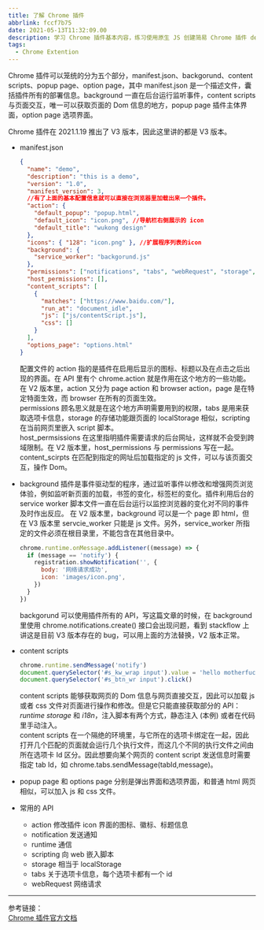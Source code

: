 ```yaml
---
title: 了解 Chrome 插件
abbrlink: fccf7b75
date: 2021-05-13T11:32:09.00
description: 学习 Chrome 插件基本内容，练习使用原生 JS 创建简易 Chrome 插件 demo
tags:
  - Chrome Extention
---
```


Chrome 插件可以笼统的分为五个部分，manifest.json、backgorund、content scripts、popup page、option page，其中 manifest.json 是一个描述文件，囊括插件所有的部署信息。background 一直在后台运行监听事件，content scripts 与页面交互，唯一可以获取页面的 Dom 信息的地方，popup page 插件主体界面，option page 选项界面。

Chrome 插件在 2021.1.19 推出了 V3 版本，因此这里讲的都是 V3 版本。

- manifest.json

  ```json
  {
    "name": "demo",
    "description": "this is a demo",
    "version": "1.0",
    "manifest_version": 3,
    //有了上面的基本配置信息就可以直接在浏览器里加载出来一个插件。
    "action": {
      "default_popup": "popup.html",
      "default_icon": "icon.png", //导航栏右侧展示的 icon
      "default_title": "wukong design"
    },
    "icons": { "128": "icon.png" }, //扩展程序列表的icon
    "background": {
      "service_worker": "backgorund.js"
    },
    "permissions": ["notifications", "tabs", "webRequest", "storage", "activeTab", "scripting", "declarativeContent"],
    "host_permissions": [],
    "content_scripts": [
      {
        "matches": ["https://www.baidu.com/"],
        "run_at": "document_idle",
        "js": ["js/contentScript.js"],
        "css": []
      }
    ],
    "options_page": "options.html"
  }
  ```

  配置文件的 action 指的是插件在启用后显示的图标、标题以及在点击之后出现的界面。在 API 里有个 chrome.action 就是作用在这个地方的一些功能。在 V2 版本里，action 又分为 page action 和 browser action，page 是在特定特面生效，而 browser 在所有的页面生效。  
   permissions 顾名思义就是在这个地方声明需要用到的权限，tabs 是用来获取选项卡信息，storage 的存储功能跟页面的 localStorage 相似，scripting 在当前网页里嵌入 script 脚本。  
   host_permsissions 在这里指明插件需要请求的后台网址，这样就不会受到跨域限制。在 V2 版本里，host_permissions 与 permissions 写在一起。  
   content_scirpts 在匹配到指定的网址后加载指定的 js 文件，可以与该页面交互，操作 Dom。

- background
  插件是事件驱动型的程序，通过监听事件以修改和增强网页浏览体验，例如监听新页面的加载，书签的变化，标签栏的变化。插件利用后台的 service worker 脚本文件一直在后台运行以监控浏览器的变化对不同的事件及时作出反应。
  在 V2 版本里，background 可以是一个 page 即 html，但在 V3 版本里 servcie_worker 只能是 js 文件。另外，service_worker 所指定的文件必须在根目录里，不能包含在其他目录中。

  ```javascript
  chrome.runtime.onMessage.addListener((message) => {
    if (message == 'notify') {
      registration.showNotification('', {
        body: '网络请求成功',
        icon: 'images/icon.png',
      })
    }
  })
  ```

  backgorund 可以使用插件所有的 API，写这篇文章的时候，在 background 里使用 chrome.notifications.create() 接口会出现问题，看到 stackflow 上讲这是目前 V3 版本存在的 bug，可以用上面的方法替换，V2 版本正常。

- content scripts

  ```javascript
  chrome.runtime.sendMessage('notify')
  document.querySelector('#s_kw_wrap input').value = 'hello motherfucker'
  document.querySelector('#s_btn_wr input').click()
  ```

  content scripts 能够获取网页的 Dom 信息与网页直接交互，因此可以加载 js 或者 css 文件对页面进行操作和修改。但是它只能直接获取部分的 API：_runtime_ _storage_ 和 _i18n_，注入脚本有两个方式，静态注入 (本例) 或者在代码里手动注入。  
  content scripts 在一个隔绝的环境里，与它所在的选项卡绑定在一起，因此打开几个匹配的页面就会运行几个执行文件，而这几个不同的执行文件之间由所在选项卡 Id 区分。因此想要向某个网页的 content script 发送信息时需要指定 tab Id，如 chrome.tabs.sendMessage(tabId,message)。

- popup page 和 options page
  分别是弹出界面和选项界面，和普通 html 网页相似，可以加入 js 和 css 文件。

- 常用的 API
  - action 修改插件 icon 界面的图标、徽标、标题信息
  - notification 发送通知
  - runtime 通信
  - scripting 向 web 嵌入脚本
  - storage 相当于 localStorage
  - tabs 关于选项卡信息，每个选项卡都有一个 id
  - webRequest 网络请求

---

参考链接：  
[Chrome 插件官方文档](https://developer.chrome.com/docs/extensions/mv3/)
